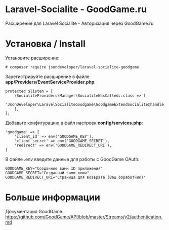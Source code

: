 # Laravel-Socialite - GoodGame.ru
Расширение для Laravel Socialite - Авторизация через GoodGame.ru

# Установка / Install
Установите расширение:

```# composer require jsondeveloper/laravel-socialite-goodgame```

Зарегистрируйте расширение в файле **app/Providers/EventServiceProvider.php**:
```
protected $listen = [
    \SocialiteProviders\Manager\SocialiteWasCalled::class => [
        'JsonDeveloper\LaravelSocialiteGoodgame\GoodgameExtendSocialite@handle'
    ],
];
```
Добавьте конфигурацию в файл настроек **config/services.php**:
```
'goodgame' => [
    'client_id' => env('GOODGAME_KEY'),
    'client_secret' => env('GOODGAME_SECRET'),
    'redirect' => env('GOODGAME_REDIRECT_URI'),
]
```
В файле .env введите данные для работы с GoodGame OAuth:
```
GOODGAME_KEY="Созданное вами ID приложения"
GOODGAME_SECRET="Созданный вами ключ"
GOODGAME_REDIRECT_URI="Страница для возврата (Ваш обработчик)"
```
# Больше информации
Документация GoodGame: https://github.com/GoodGame/API/blob/master/Streams/v2/authentication.md
